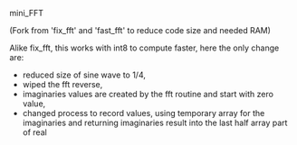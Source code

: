 mini_FFT

(Fork from 'fix_fft' and 'fast_fft' to reduce code size and needed RAM)

Alike fix_fft, this works with int8 to compute faster, here the only change are:
  - reduced size of sine wave to 1/4,
  - wiped the fft reverse,
  - imaginaries values are created by the fft routine and start with zero value,
  - changed process to record values, using temporary array for the imaginaries and returning imaginaries result into the last half array part of real
